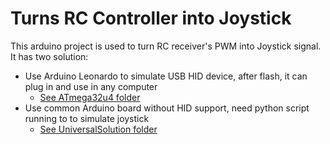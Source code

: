 Turns RC Controller into Joystick
==========

This arduino project is used to turn RC receiver's PWM into Joystick signal. It has two solution:
* Use Arduino Leonardo to simulate USB HID device, after flash, it can plug in and use in any computer
    * [See ATmega32u4 folder](./ATMega32u4/README.md)
* Use common Arduino board without HID support, need python script running to to simulate joystick
    * [See UniversalSolution folder](./UniversalSolution/README.md)
